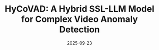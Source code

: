 ---
title: "HyCoVAD: A Hybrid SSL-LLM Model for Complex Video Anomaly Detection"
collection: publications
category: conferences
permalink: /publication/HyCoVAD
excerpt: ''
date: 2025-09-23
# venue: 'Journal 1'
submitted: 'International Journal of Computer Vision (IJCV) 2026'
# slidesurl: 'http://academicpages.github.io/files/slides1.pdf'
# paperurl: 'https://arxiv.org/abs/2509.22544'
# bibtexurl: 'http://academicpages.github.io/files/bibtex1.bib'
# citation: 'Your Name, You. (2009). &quot;Paper Title Number 1.&quot; <i>Journal 1</i>. 1(1).'
authors: 'M.M. Hemmatyar, M. Jafari, <strong>M.A. Yousefi</strong>, M.R. Nemati, M. Azadani, H.R. Rastad, A.M. Akbari'
---